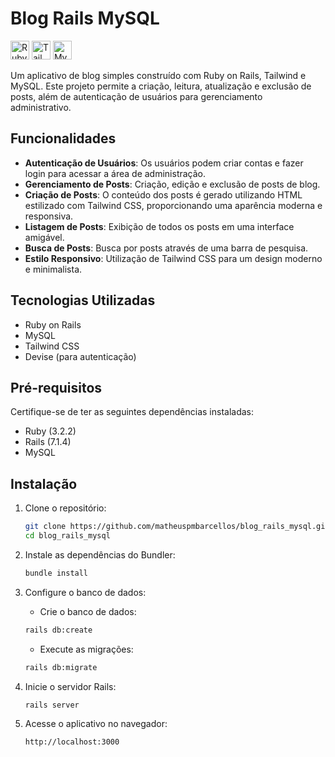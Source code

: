 # Blog Rails MySQL 

<div>
<img src="https://cdn.jsdelivr.net/gh/devicons/devicon@latest/icons/rails/rails-original-wordmark.svg" alt="Ruby on Rails" width="30"/>
<img src="https://cdn.jsdelivr.net/gh/devicons/devicon@latest/icons/tailwindcss/tailwindcss-original.svg" alt="Tailwind" width="30"/>
<img src="https://cdn.jsdelivr.net/gh/devicons/devicon@latest/icons/mysql/mysql-original.svg" alt="MySQL" width="30">
          
</div>

Um aplicativo de blog simples construído com Ruby on Rails, Tailwind e MySQL. Este projeto permite a criação, leitura, atualização e exclusão de posts, além de autenticação de usuários para gerenciamento administrativo.

## Funcionalidades

- **Autenticação de Usuários**: Os usuários podem criar contas e fazer login para acessar a área de administração.
- **Gerenciamento de Posts**: Criação, edição e exclusão de posts de blog.
- **Criação de Posts**: O conteúdo dos posts é gerado utilizando HTML estilizado com Tailwind CSS, proporcionando uma aparência moderna e responsiva.
- **Listagem de Posts**: Exibição de todos os posts em uma interface amigável.
- **Busca de Posts**: Busca por posts através de uma barra de pesquisa.
- **Estilo Responsivo**: Utilização de Tailwind CSS para um design moderno e minimalista.

## Tecnologias Utilizadas

- Ruby on Rails
- MySQL
- Tailwind CSS
- Devise (para autenticação)

## Pré-requisitos

Certifique-se de ter as seguintes dependências instaladas:

- Ruby (3.2.2)
- Rails (7.1.4)
- MySQL

## Instalação

1. Clone o repositório:

   ```bash
   git clone https://github.com/matheuspmbarcellos/blog_rails_mysql.git
   cd blog_rails_mysql
   ```

2. Instale as dependências do Bundler:

   ```bash
   bundle install
   ```

3. Configure o banco de dados:

   - Crie o banco de dados:

   ```bash
   rails db:create
   ```

   - Execute as migrações:

   ```bash
   rails db:migrate
   ```

4. Inicie o servidor Rails:

   ```bash
   rails server
   ```

5. Acesse o aplicativo no navegador:

   ```
   http://localhost:3000
   ```
